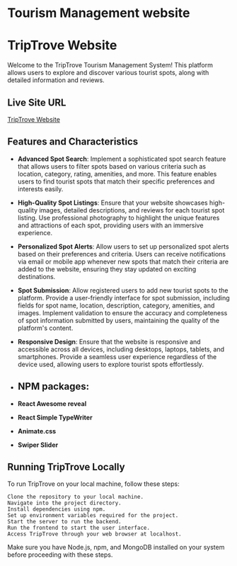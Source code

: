 # Tourism Management website

# TripTrove Website

Welcome to the TripTrove Tourism Management System! This platform allows users to explore and discover various tourist spots, along with detailed information and reviews.

## Live Site URL

[TripTrove Website](https://tourist-management-67f5b.web.app//)

## Features and Characteristics

- **Advanced Spot Search**: Implement a sophisticated spot search feature that allows users to filter spots based on various criteria such as location, category, rating, amenities, and more. This feature enables users to find tourist spots that match their specific preferences and interests easily.
- **High-Quality Spot Listings**: Ensure that your website showcases high-quality images, detailed descriptions, and reviews for each tourist spot listing. Use professional photography to highlight the unique features and attractions of each spot, providing users with an immersive experience.
- **Personalized Spot Alerts**: Allow users to set up personalized spot alerts based on their preferences and criteria. Users can receive notifications via email or mobile app whenever new spots that match their criteria are added to the website, ensuring they stay updated on exciting destinations.
- **Spot Submission**: Allow registered users to add new tourist spots to the platform. Provide a user-friendly interface for spot submission, including fields for spot name, location, description, category, amenities, and images. Implement validation to ensure the accuracy and completeness of spot information submitted by users, maintaining the quality of the platform's content.
- **Responsive Design**: Ensure that the website is responsive and accessible across all devices, including desktops, laptops, tablets, and smartphones. Provide a seamless user experience regardless of the device used, allowing users to explore tourist spots effortlessly.

- ## NPM packages:
- **React Awesome reveal**
- **React Simple TypeWriter**
- **Animate.css**
- **Swiper Slider**

## Running TripTrove Locally

To run TripTrove on your local machine, follow these steps:

    Clone the repository to your local machine.
    Navigate into the project directory.
    Install dependencies using npm.
    Set up environment variables required for the project.
    Start the server to run the backend.
    Run the frontend to start the user interface.
    Access TripTrove through your web browser at localhost.

Make sure you have Node.js, npm, and MongoDB installed on your system before proceeding with these steps.
